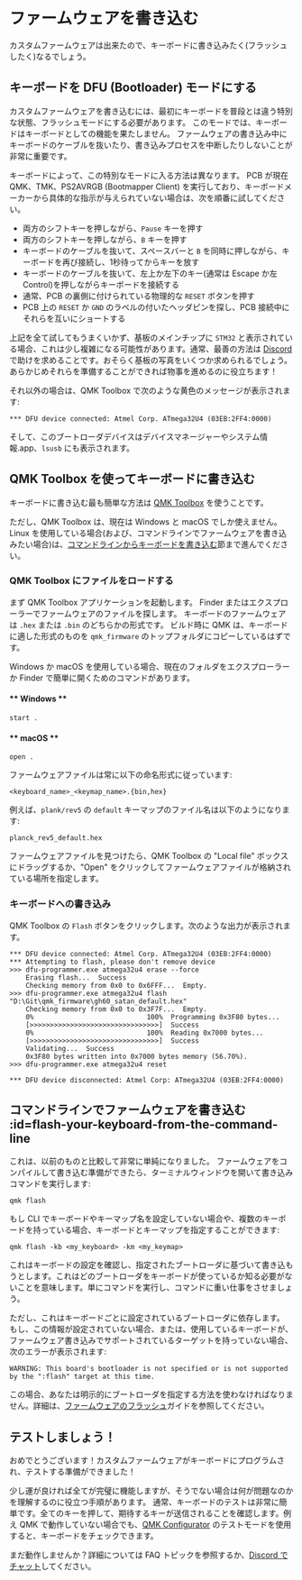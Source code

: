 # ファームウェアを書き込む

<!---
  grep --no-filename "^[ ]*git diff" docs/ja/*.md | sh
  original document: 0.12.45:docs/newbs_flashing.md
  git diff 0.12.45 HEAD -- docs/newbs_flashing.md | cat
-->

カスタムファームウェアは出来たので、キーボードに書き込みたく(フラッシュしたく)なるでしょう。

## キーボードを DFU (Bootloader) モードにする

カスタムファームウェアを書き込むには、最初にキーボードを普段とは違う特別な状態、フラッシュモードにする必要があります。
このモードでは、キーボードはキーボードとしての機能を果たしません。
ファームウェアの書き込み中にキーボードのケーブルを抜いたり、書き込みプロセスを中断したりしないことが非常に重要です。

キーボードによって、この特別なモードに入る方法は異なります。
PCB が現在 QMK、TMK、PS2AVRGB (Bootmapper Client) を実行しており、キーボードメーカーから具体的な指示が与えられていない場合は、次を順番に試してください。

* 両方のシフトキーを押しながら、`Pause` キーを押す
* 両方のシフトキーを押しながら、`B` キーを押す
* キーボードのケーブルを抜いて、スペースバーと `B` を同時に押しながら、キーボードを再び接続し、1秒待ってからキーを放す
* キーボードのケーブルを抜いて、左上か左下のキー(通常は Escape か左 Control)を押しながらキーボードを接続する
* 通常、PCB の裏側に付けられている物理的な `RESET` ボタンを押す
* PCB 上の `RESET` か `GND` のラベルの付いたヘッダピンを探し、PCB 接続中にそれらを互いにショートする

上記を全て試してもうまくいかず、基板のメインチップに `STM32` と表示されている場合、これは少し複雑になる可能性があります。通常、最善の方法は [Discord](https://discord.gg/Uq7gcHh) で助けを求めることです。おそらく基板の写真をいくつか求められるでしょう。あらかじめそれらを準備することができれば物事を進めるのに役立ちます！

それ以外の場合は、QMK Toolbox で次のような黄色のメッセージが表示されます:

```
*** DFU device connected: Atmel Corp. ATmega32U4 (03EB:2FF4:0000)
```

そして、このブートローダデバイスはデバイスマネージャーやシステム情報.app、`lsusb` にも表示されます。

## QMK Toolbox を使ってキーボードに書き込む

キーボードに書き込む最も簡単な方法は [QMK Toolbox](https://github.com/qmk/qmk_toolbox/releases) を使うことです。

ただし、QMK Toolbox は、現在は Windows と macOS でしか使えません。
Linux を使用している場合(および、コマンドラインでファームウェアを書き込みたい場合)は、[コマンドラインからキーボードを書き込む](#flash-your-keyboard-from-the-command-line)節まで進んでください。

### QMK Toolbox にファイルをロードする

まず QMK Toolbox アプリケーションを起動します。
Finder またはエクスプローラーでファームウェアのファイルを探します。
キーボードのファームウェアは `.hex` または `.bin` のどちらかの形式です。
ビルド時に QMK は、キーボードに適した形式のものを `qmk_firmware` のトップフォルダにコピーしているはずです。

Windows か macOS を使用している場合、現在のフォルダをエクスプローラーか Finder で簡単に開くためのコマンドがあります。

<!-- tabs:start -->

#### ** Windows **

```
start .
```

#### ** macOS **

```
open .
```

<!-- tabs:end -->

ファームウェアファイルは常に以下の命名形式に従っています:

```
<keyboard_name>_<keymap_name>.{bin,hex}
```

例えば、`plank/rev5` の `default` キーマップのファイル名は以下のようになります:

```
planck_rev5_default.hex
```

ファームウェアファイルを見つけたら、QMK Toolbox の "Local file" ボックスにドラッグするか、"Open" をクリックしてファームウェアファイルが格納されている場所を指定します。

### キーボードへの書き込み

QMK Toolbox の `Flash` ボタンをクリックします。次のような出力が表示されます。

```
*** DFU device connected: Atmel Corp. ATmega32U4 (03EB:2FF4:0000)
*** Attempting to flash, please don't remove device
>>> dfu-programmer.exe atmega32u4 erase --force
    Erasing flash...  Success
    Checking memory from 0x0 to 0x6FFF...  Empty.
>>> dfu-programmer.exe atmega32u4 flash "D:\Git\qmk_firmware\gh60_satan_default.hex"
    Checking memory from 0x0 to 0x3F7F...  Empty.
    0%                            100%  Programming 0x3F80 bytes...
    [>>>>>>>>>>>>>>>>>>>>>>>>>>>>>>>>]  Success
    0%                            100%  Reading 0x7000 bytes...
    [>>>>>>>>>>>>>>>>>>>>>>>>>>>>>>>>]  Success
    Validating...  Success
    0x3F80 bytes written into 0x7000 bytes memory (56.70%).
>>> dfu-programmer.exe atmega32u4 reset
    
*** DFU device disconnected: Atmel Corp: ATmega32U4 (03EB:2FF4:0000)
```

## コマンドラインでファームウェアを書き込む :id=flash-your-keyboard-from-the-command-line

これは、以前のものと比較して非常に単純になりました。
ファームウェアをコンパイルして書き込む準備ができたら、ターミナルウィンドウを開いて書き込みコマンドを実行します:

    qmk flash

もし CLI でキーボードやキーマップ名を設定していない場合や、複数のキーボードを持っている場合、キーボードとキーマップを指定することができます:

    qmk flash -kb <my_keyboard> -km <my_keymap>

これはキーボードの設定を確認し、指定されたブートローダに基づいて書き込もうとします。これはどのブートローダをキーボードが使っているか知る必要がないことを意味します。単にコマンドを実行し、コマンドに重い仕事をさせましょう。

ただし、これはキーボードごとに設定されているブートローダに依存します。
もし、この情報が設定されていない場合、または、使用しているキーボードが、ファームウェア書き込みでサポートされているターゲットを持っていない場合、次のエラーが表示されます:

    WARNING: This board's bootloader is not specified or is not supported by the ":flash" target at this time.

この場合、あなたは明示的にブートローダを指定する方法を使わなければなりません。詳細は、[ファームウェアのフラッシュ](ja/flashing.md)ガイドを参照してください。

## テストしましょう！

おめでとうございます！カスタムファームウェアがキーボードにプログラムされ、テストする準備ができました！

少し運が良ければ全てが完璧に機能しますが、そうでない場合は何が問題なのかを理解するのに役立つ手順があります。
通常、キーボードのテストは非常に簡単です。全てのキーを押して、期待するキーが送信されることを確認します。例え QMK で動作していない場合でも、[QMK Configurator](https://config.qmk.fm/#/test/) のテストモードを使用すると、キーボードをチェックできます。

まだ動作しませんか？詳細については FAQ トピックを参照するか、[Discord でチャット](https://discord.gg/Uq7gcHh)してください。
